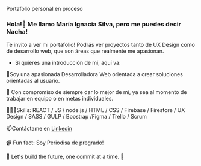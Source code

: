 Portafolio personal en proceso

### Hola!👋 Me llamo María Ignacia Silva, pero me puedes decir **Nacha!**

Te invito a ver mi portafolio! Podrás ver proyectos tanto de UX Design como de desarrollo web, que son áreas que realmente me apasionan. 

* Si quieres una introducción de mí, aquí va:

🌱Soy una apasionada Desarrolladora Web orientada a crear soluciones orientadas al usuario. 

🤝 Con compromiso de siempre dar lo mejor de mí, ya sea al momento de trabajar en equipo o en metas individuales. 

👩🏽‍💻Skills: REACT / JS / node.js / HTML / CSS / Firebase / Firestore / UX Design / SASS / GULP / Boostrap /Figma / Trello / Scrum

📫Contáctame en [Linkedin](https://www.linkedin.com/in/mariaignaciasilva/)

📹 Fun fact: Soy Periodisa de pregrado!
 
🌟 Let's build the future, one commit at a time. 🌟